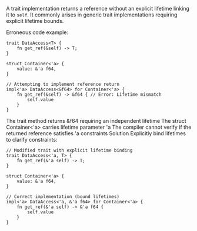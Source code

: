 A trait implementation returns a reference without an
explicit lifetime linking it to `self`.
It commonly arises in generic trait implementations
requiring explicit lifetime bounds.

Erroneous code example:

```compile_fail,E0803
trait DataAccess<T> {
    fn get_ref(&self) -> T;
}

struct Container<'a> {
    value: &'a f64,
}

// Attempting to implement reference return
impl<'a> DataAccess<&f64> for Container<'a> {
    fn get_ref(&self) -> &f64 { // Error: Lifetime mismatch
        self.value
    }
}
```

The trait method returns &f64 requiring an independent lifetime
The struct Container<'a> carries lifetime parameter 'a
The compiler cannot verify if the returned reference satisfies 'a constraints
Solution
Explicitly bind lifetimes to clarify constraints:
```
// Modified trait with explicit lifetime binding
trait DataAccess<'a, T> {
    fn get_ref(&'a self) -> T;
}

struct Container<'a> {
    value: &'a f64,
}

// Correct implementation (bound lifetimes)
impl<'a> DataAccess<'a, &'a f64> for Container<'a> {
    fn get_ref(&'a self) -> &'a f64 {
        self.value
    }
}
```
